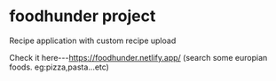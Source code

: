 # foodhunder project

Recipe application with custom recipe upload


Check it here---https://foodhunder.netlify.app/ (search some europian foods. eg:pizza,pasta...etc)
